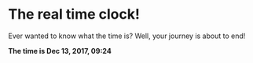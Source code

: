 # The real time clock!

Ever wanted to know what the time is? Well, your journey is about to end!

**The time is Dec 13, 2017, 09:24**